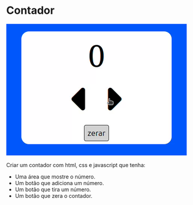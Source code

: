 # Contador

![imagem do sistema](capa.gif)

Criar um contador com html, css e javascript que tenha:

+ Uma área que mostre o número.
+ Um botão que adiciona um número.
+ Um botão que tira um número.
+ Um botão que zera o contador.
